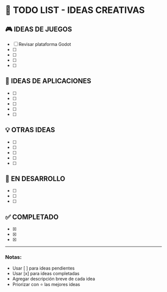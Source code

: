 # 📝 TODO LIST - IDEAS CREATIVAS

## 🎮 IDEAS DE JUEGOS
- [ ] Revisar plataforma Godot
- [ ] 
- [ ] 
- [ ] 
- [ ] 

## 📱 IDEAS DE APLICACIONES
- [ ] 
- [ ] 
- [ ] 
- [ ] 
- [ ] 

## 💡 OTRAS IDEAS
- [ ] 
- [ ] 
- [ ] 
- [ ] 
- [ ] 

## 🚀 EN DESARROLLO
- [ ] 
- [ ] 
- [ ] 

## ✅ COMPLETADO
- [x] 
- [x] 
- [x] 

---
### Notas:
- Usar [ ] para ideas pendientes
- Usar [x] para ideas completadas
- Agregar descripción breve de cada idea
- Priorizar con ⭐ las mejores ideas